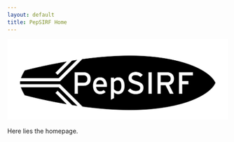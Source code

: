 ```yaml
---
layout: default
title: PepSIRF Home
---
```

<img src="./assets/images/logo.png" alt="" width="1024">

Here lies the homepage.
